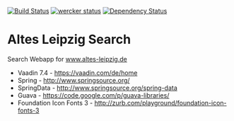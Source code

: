 [![Build Status](https://travis-ci.org/ahoehma/altes-leipzig-search.svg?branch=master)](https://travis-ci.org/ahoehma/altes-leipzig-search)
[![wercker status](https://app.wercker.com/status/b1b70360527c4912a5527c73d3c79caf/m "wercker status")](https://app.wercker.com/project/bykey/b1b70360527c4912a5527c73d3c79caf)
[![Dependency Status](https://www.versioneye.com/user/projects/5494867edd709d811f000591/badge.svg?style=flat)](https://www.versioneye.com/user/projects/5494867edd709d811f000591)

Altes Leipzig Search
====================

Search Webapp for www.altes-leipzig.de

* Vaadin 7.4 - https://vaadin.com/de/home
* Spring - http://www.springsource.org/
* SpringData - http://www.springsource.org/spring-data
* Guava - https://code.google.com/p/guava-libraries/
* Foundation Icon Fonts 3 - http://zurb.com/playground/foundation-icon-fonts-3
